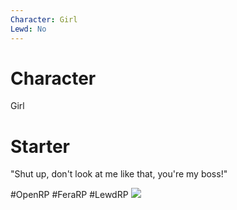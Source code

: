 ```yaml
---
Character: Girl
Lewd: No
---
```

# Character
Girl

# Starter
"Shut up, don't look at me like that, you're my boss!"

  

#OpenRP #FeraRP #LewdRP 
![](FKZyNHiXoAcFbpP.jpg)